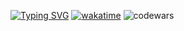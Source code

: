 [![Typing SVG](https://readme-typing-svg.herokuapp.com?font=Fira+Code&pause=1000&width=435&lines=M+I+K+K+Y+0+7)](https://git.io/typing-svg)
[![wakatime](https://wakatime.com/badge/user/5e3709de-fc13-4db2-ae07-336aa2f6d7c7.svg)](https://wakatime.com/@5e3709de-fc13-4db2-ae07-336aa2f6d7c7)
![codewars](https://www.codewars.com/users/Mikky08/badges/micro)
